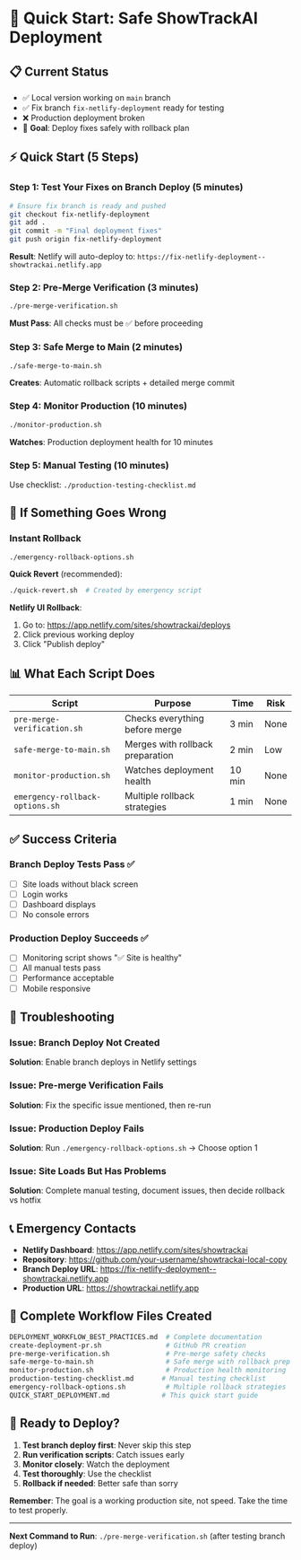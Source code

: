 # 🚀 Quick Start: Safe ShowTrackAI Deployment

## 📋 Current Status
- ✅ Local version working on `main` branch
- ✅ Fix branch `fix-netlify-deployment` ready for testing
- ❌ Production deployment broken
- 🎯 **Goal**: Deploy fixes safely with rollback plan

## ⚡ Quick Start (5 Steps)

### Step 1: Test Your Fixes on Branch Deploy (5 minutes)
```bash
# Ensure fix branch is ready and pushed
git checkout fix-netlify-deployment
git add .
git commit -m "Final deployment fixes"
git push origin fix-netlify-deployment
```

**Result**: Netlify will auto-deploy to: `https://fix-netlify-deployment--showtrackai.netlify.app`

### Step 2: Pre-Merge Verification (3 minutes)
```bash
./pre-merge-verification.sh
```
**Must Pass**: All checks must be ✅ before proceeding

### Step 3: Safe Merge to Main (2 minutes)  
```bash
./safe-merge-to-main.sh
```
**Creates**: Automatic rollback scripts + detailed merge commit

### Step 4: Monitor Production (10 minutes)
```bash
./monitor-production.sh
```
**Watches**: Production deployment health for 10 minutes

### Step 5: Manual Testing (10 minutes)
Use checklist: `./production-testing-checklist.md`

## 🚨 If Something Goes Wrong

### Instant Rollback
```bash
./emergency-rollback-options.sh
```

**Quick Revert** (recommended):
```bash
./quick-revert.sh  # Created by emergency script
```

**Netlify UI Rollback**:
1. Go to: https://app.netlify.com/sites/showtrackai/deploys
2. Click previous working deploy  
3. Click "Publish deploy"

## 📊 What Each Script Does

| Script | Purpose | Time | Risk |
|--------|---------|------|------|
| `pre-merge-verification.sh` | Checks everything before merge | 3 min | None |
| `safe-merge-to-main.sh` | Merges with rollback preparation | 2 min | Low |
| `monitor-production.sh` | Watches deployment health | 10 min | None |
| `emergency-rollback-options.sh` | Multiple rollback strategies | 1 min | None |

## ✅ Success Criteria

### Branch Deploy Tests Pass ✅
- [ ] Site loads without black screen
- [ ] Login works
- [ ] Dashboard displays  
- [ ] No console errors

### Production Deploy Succeeds ✅  
- [ ] Monitoring script shows "✅ Site is healthy"
- [ ] All manual tests pass
- [ ] Performance acceptable
- [ ] Mobile responsive

## 🔧 Troubleshooting

### Issue: Branch Deploy Not Created
**Solution**: Enable branch deploys in Netlify settings

### Issue: Pre-merge Verification Fails
**Solution**: Fix the specific issue mentioned, then re-run

### Issue: Production Deploy Fails
**Solution**: Run `./emergency-rollback-options.sh` → Choose option 1

### Issue: Site Loads But Has Problems  
**Solution**: Complete manual testing, document issues, then decide rollback vs hotfix

## 📞 Emergency Contacts

- **Netlify Dashboard**: https://app.netlify.com/sites/showtrackai
- **Repository**: https://github.com/your-username/showtrackai-local-copy
- **Branch Deploy URL**: https://fix-netlify-deployment--showtrackai.netlify.app
- **Production URL**: https://showtrackai.netlify.app

## 🎯 Complete Workflow Files Created

```bash
DEPLOYMENT_WORKFLOW_BEST_PRACTICES.md  # Complete documentation
create-deployment-pr.sh                # GitHub PR creation
pre-merge-verification.sh              # Pre-merge safety checks  
safe-merge-to-main.sh                  # Safe merge with rollback prep
monitor-production.sh                  # Production health monitoring
production-testing-checklist.md       # Manual testing checklist
emergency-rollback-options.sh          # Multiple rollback strategies
QUICK_START_DEPLOYMENT.md             # This quick start guide
```

## 🚀 Ready to Deploy?

1. **Test branch deploy first**: Never skip this step
2. **Run verification scripts**: Catch issues early  
3. **Monitor closely**: Watch the deployment
4. **Test thoroughly**: Use the checklist
5. **Rollback if needed**: Better safe than sorry

**Remember**: The goal is a working production site, not speed. Take the time to test properly.

---

**Next Command to Run**: `./pre-merge-verification.sh` (after testing branch deploy)